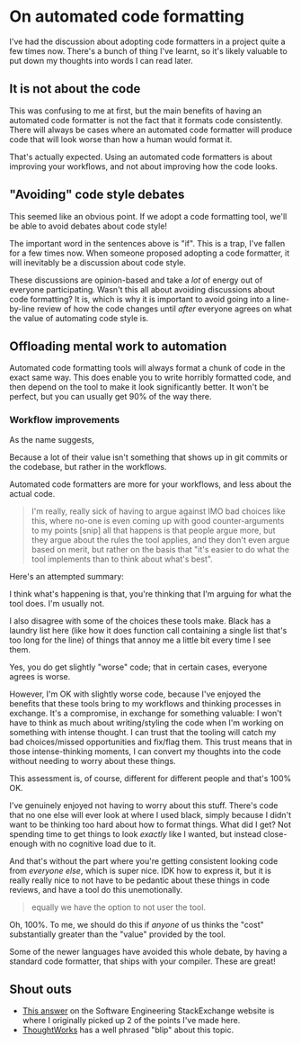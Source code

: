 # On automated code formatting

I've had the discussion about adopting code formatters in a project
quite a few times now. There's a bunch of thing I've learnt, so it's
likely valuable to put down my thoughts into words I can read later.

## It is not about the code

This was confusing to me at first, but the main benefits of having an
automated code formatter is not the fact that it formats code
consistently. There will always be cases where an automated code
formatter will produce code that will look worse than how a human would
format it.

That's actually expected. Using an automated code formatters is about
improving your workflows, and not about improving how the code looks.

## "Avoiding" code style debates

This seemed like an obvious point. If we adopt a code formatting tool,
we'll be able to avoid debates about code style!

The important word in the sentences above is "if". This is a trap, I've
fallen for a few times now. When someone proposed adopting a code
formatter, it will inevitably be a discussion about code style.

These discussions are opinion-based and take a *lot* of energy out of
everyone participating. Wasn't this all about avoiding discussions
about code formatting? It is, which is why it is important to avoid
going into a line-by-line review of how the code changes until *after*
everyone agrees on what the value of automating code style is.

## Offloading mental work to automation

Automated code formatting tools will always format a chunk of code in
the exact same way. This does enable you to write horribly formatted
code, and then depend on the tool to make it look significantly better.
It won't be perfect, but you can usually get 90% of the way there.

### Workflow improvements

As the name suggests, 

Because a lot of their value isn't something that shows up in git commits or the codebase, but rather in the workflows.

Automated code formatters are more for your workflows, and less about
the actual code.

> I'm really, really sick of having to argue against IMO bad choices like this, where no-one is even coming up with good counter-arguments to my points
> [snip]
> all that happens is that people argue more, but they argue about the rules the tool applies, and they don't even argue based on merit, but rather on the basis that "it's easier to do what the tool implements than to think about what's best".

Here's an attempted summary: 

I think what's happening is that, you're thinking that I'm arguing for what the tool does. I'm usually not.

I also disagree with some of the choices these tools make. Black has a laundry list here (like how it does function call containing a single list that's too long for the line) of things that annoy me a little bit every time I see them.

Yes, you do get slightly "worse" code; that in certain cases, everyone agrees is worse.


However, I'm OK with slightly worse code, because I've enjoyed the benefits that these tools bring to my workflows and thinking processes in exchange. It's a compromise, in exchange for something valuable: I won't have to think as much about writing/styling the code when I'm working on something with intense thought. I can trust that the tooling will catch my bad choices/missed opportunities and fix/flag them. This trust means that in those intense-thinking moments, I can convert my thoughts into the code without needing to worry about these things.

This assessment is, of course, different for different people and that's 100% OK.

I've genuinely enjoyed not having to worry about this stuff. There's code that no one else will ever look at where I used black, simply because I didn't want to be thinking too hard about how to format things. What did I get? Not spending time to get things to look _exactly_ like I wanted, but instead close-enough with no cognitive load due to it.

And that's without the part where you're getting consistent looking code from _everyone else_, which is super nice. IDK how to express it, but it is really really nice to not have to be pedantic about these things in code reviews, and have a tool do this unemotionally.

> equally we have the option to not user the tool.

Oh, 100%. To me, we should do this if _anyone_ of us thinks the "cost" substantially greater than the "value" provided by the tool.

Some of the newer languages have avoided this whole debate, by
having a standard code formatter, that ships with your compiler. These
are great!

## Shout outs

- [This answer][se-stackexchange] on the Software Engineering
  StackExchange website is where I originally picked up 2 of the points
  I've made here.
- [ThoughtWorks][thoughtworks-blip] has a well phrased "blip" about
  this topic.

[se-stackexchange]: https://softwareengineering.stackexchange.com/a/189323/83274
[thoughtworks-blip]: https://www.thoughtworks.com/radar/techniques/opinionated-and-automated-code-formatting
